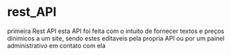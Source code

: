 # rest_API
primeira Rest API
esta API foi feita com o intuito de fornecer textos e preços dinimicos a um site,
sendo estes editaveis pela propria API ou por um painel administrativo em contato com ela
